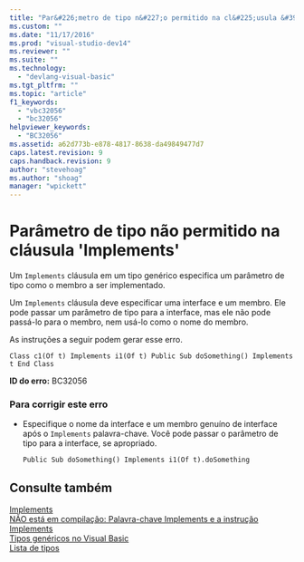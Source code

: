 ```yaml
---
title: "Par&#226;metro de tipo n&#227;o permitido na cl&#225;usula &#39;Implements&#39; | Microsoft Docs"
ms.custom: ""
ms.date: "11/17/2016"
ms.prod: "visual-studio-dev14"
ms.reviewer: ""
ms.suite: ""
ms.technology: 
  - "devlang-visual-basic"
ms.tgt_pltfrm: ""
ms.topic: "article"
f1_keywords: 
  - "vbc32056"
  - "bc32056"
helpviewer_keywords: 
  - "BC32056"
ms.assetid: a62d773b-e878-4817-8638-da49849477d7
caps.latest.revision: 9
caps.handback.revision: 9
author: "stevehoag"
ms.author: "shoag"
manager: "wpickett"
---
```

# Par&#226;metro de tipo n&#227;o permitido na cl&#225;usula &#39;Implements&#39;
Um `Implements` cláusula em um tipo genérico especifica um parâmetro de tipo como o membro a ser implementado.  
  
 Um `Implements` cláusula deve especificar uma interface e um membro. Ele pode passar um parâmetro de tipo para a interface, mas ele não pode passá\-lo para o membro, nem usá\-lo como o nome do membro.  
  
 As instruções a seguir podem gerar esse erro.  
  
```  
Class c1(Of t) Implements i1(Of t) Public Sub doSomething() Implements t End Class  
```  
  
 **ID do erro:** BC32056  
  
### Para corrigir este erro  
  
-   Especifique o nome da interface e um membro genuíno de interface após o `Implements` palavra\-chave. Você pode passar o parâmetro de tipo para a interface, se apropriado.  
  
    ```  
    Public Sub doSomething() Implements i1(Of t).doSomething  
    ```  
  
## Consulte também  
 [Implements](../../visual-basic/language-reference/statements/implements-clause.md)   
 [NÃO está em compilação: Palavra\-chave Implements e a instrução Implements](http://msdn.microsoft.com/pt-br/b96560f7-6413-480f-a1e2-f80253bab5be)   
 [Tipos genéricos no Visual Basic](../../visual-basic/programming-guide/language-features/data-types/generic-types.md)   
 [Lista de tipos](../../visual-basic/language-reference/statements/type-list.md)